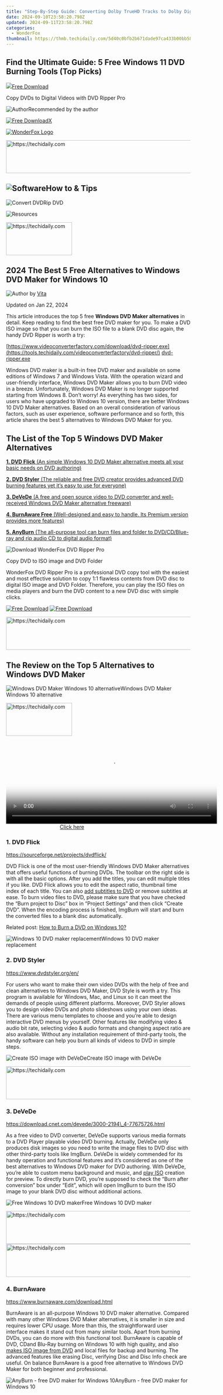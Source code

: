 ```yaml
---
title: "Step-By-Step Guide: Converting Dolby TrueHD Tracks to Dolby Digital Format"
date: 2024-09-10T23:58:20.798Z
updated: 2024-09-11T23:58:20.798Z
categories:
  - WonderFox
thumbnail: https://thmb.techidaily.com/5d40c0bfb2b671dade97ca433b00bb587bba5a39728d8b56cca1107a8d8599fe.jpg
---
```


## Find the Ultimate Guide: 5 Free Windows 11 DVD Burning Tools (Top Picks)

[![](https://www.videoconverterfactory.com/tips/img-autofit/downtopicon.png)Free Download](https://tools.techidaily.com/videoconverterfactory/dvd-ripper/)

Copy DVDs to Digital Videos with DVD Ripper Pro 

![Author](https://www.videoconverterfactory.com/tips/imgs-self/avatar/vita-fix.png)Recommended by the author

[![Free Download](https://www.videoconverterfactory.com/tips/img-autofit/tf-mobile-ripperpro.jpg)](https://tools.techidaily.com/videoconverterfactory/dvd-ripper/)[X](https://tools.techidaily.com/videoconverterfactory/hd-video-converter/) 

[![WonderFox Logo](https://www.videoconverterfactory.com/tips/img-autofit/logo.png "WonderFox - the Fastest DVD Ripper and HD Video Converter")](https://tools.techidaily.com/videoconverterfactory/hd-video-converter/) 













<!-- affiliate ads begin -->
<a href="https://zebaoaffiliateprogram.pxf.io/c/5597632/2137973/21526" target="_top" id="2137973">
  <img src="//a.impactradius-go.com/display-ad/21526-2137973" border="0" alt="https://techidaily.com" width="728" height="90"/>
</a>
<img height="0" width="0" src="https://zebaoaffiliateprogram.pxf.io/i/5597632/2137973/21526" style="position:absolute;visibility:hidden;" border="0" />
<!-- affiliate ads end -->




## ![Software](https://www.videoconverterfactory.com/tips/img-autofit/header-tit1.png)How to & Tips

![Convert DVD](https://www.videoconverterfactory.com/tips/img-autofit/header-tit2.png)Rip DVD









![Resources](https://www.videoconverterfactory.com/tips/img-autofit/header-r.png)





<!-- affiliate ads begin -->
<a href="https://25home.pxf.io/c/5597632/2123470/16836" target="_top" id="2123470">
  <img src="//a.impactradius-go.com/display-ad/16836-2123470" border="0" alt="https://techidaily.com" width="180" height="90"/>
</a>
<img height="0" width="0" src="https://25home.pxf.io/i/5597632/2123470/16836" style="position:absolute;visibility:hidden;" border="0" />
<!-- affiliate ads end -->












## 2024 The Best 5 Free Alternatives to Windows DVD Maker for Windows 10

![Author](https://www.videoconverterfactory.com/tips/imgs-self/avatar/vita.png) by [Vita](https://tools.techidaily.com/videoconverterfactory/hd-video-converter/)









Updated on Jan 22, 2024

This article introduces the top 5 free **Windows DVD Maker alternatives** in detail. Keep reading to find the best free DVD maker for you. To make a DVD ISO image so that you can burn the ISO file to a blank DVD disc again, the handy DVD Ripper is worth a try: 

[https://www.videoconverterfactory.com/download/dvd-ripper.exe](https://tools.techidaily.com/videoconverterfactory/dvd-ripper/) [dvd-ripper.exe](https://tools.techidaily.com/videoconverterfactory/dvd-ripper/) 

Windows DVD maker is a built-in free DVD maker and available on some editions of Windows 7 and Windows Vista. With the operation wizard and user-friendly interface, Windows DVD Maker allows you to burn DVD video in a breeze. Unfortunately, Windows DVD Maker is no longer supported starting from Windows 8\. Don’t worry! As everything has two sides, for users who have upgraded to Windows 10 version, there are better Windows 10 DVD Maker alternatives. Based on an overall consideration of various factors, such as user experience, software performance and so forth, this article shares the best 5 alternatives to Windows DVD Maker for you. 

## The List of the Top 5 Windows DVD Maker Alternatives

[**1\. DVD Flick** (An simple Windows 10 DVD Maker alternative meets all your basic needs on DVD authoring)](https://tools.techidaily.com/videoconverterfactory/hd-video-converter/)

[**2\. DVD Styler** (The reliable and free DVD creator provides advanced DVD burning features yet it’s easy to use for everyone)](https://tools.techidaily.com/videoconverterfactory/hd-video-converter/)

[**3\. DeVeDe** (A free and open source video to DVD converter and well-received Windows DVD Maker alternative freeware)](https://tools.techidaily.com/videoconverterfactory/hd-video-converter/)

[**4\. BurnAware Free** (Well-designed and easy to handle. Its Premium version provides more features)](https://tools.techidaily.com/videoconverterfactory/hd-video-converter/)

[**5\. AnyBurn** (The all-purpose tool can burn files and folder to DVD/CD/Blue-ray and rip audio CD to digital audio format)](https://tools.techidaily.com/videoconverterfactory/hd-video-converter/)

![Download WonderFox DVD Ripper Pro](https://www.videoconverterfactory.com/tips/imgs-self/alternatives-to-wdm/alternatives-to-wdm-banner.jpg)









Copy DVD to ISO image and DVD Folder

WonderFox DVD Ripper Pro is a professional DVD copy tool with the easiest and most effective solution to copy 1:1 flawless contents from DVD disc to digital ISO image and DVD Folder. Therefore, you can play the ISO files on media players and burn the DVD content to a new DVD disc with simple clicks.

[![Free Download](https://www.videoconverterfactory.com/tips/img-autofit/download1.png)](https://tools.techidaily.com/videoconverterfactory/dvd-ripper/) [![Free Download](https://www.videoconverterfactory.com/tips/img-autofit/mobile-download1.png)](https://tools.techidaily.com/videoconverterfactory/dvd-ripper/) 





<!-- affiliate ads begin -->
<a href="https://ephamedtechinc.pxf.io/c/5597632/2137211/26400" target="_top" id="2137211">
  <img src="//a.impactradius-go.com/display-ad/26400-2137211" border="0" alt="https://techidaily.com" width="728" height="90"/>
</a>
<img height="0" width="0" src="https://ephamedtechinc.pxf.io/i/5597632/2137211/26400" style="position:absolute;visibility:hidden;" border="0" />
<!-- affiliate ads end -->




## The Review on the Top 5 Alternatives to Windows DVD Maker

![Windows DVD Maker Windows 10 alternative](https://www.videoconverterfactory.com/tips/imgs-self/alternatives-to-wdm/alternatives-to-wdm-1.jpg)Windows DVD Maker Windows 10 alternative





<!-- affiliate ads begin -->
<a href="https://aligracehair.sjv.io/c/5597632/2135397/19272" target="_top" id="2135397">
  <img src="//a.impactradius-go.com/display-ad/19272-2135397" border="0" alt="https://techidaily.com" width="180" height="90"/>
</a>
<img height="0" width="0" src="https://aligracehair.sjv.io/i/5597632/2135397/19272" style="position:absolute;visibility:hidden;" border="0" />
<!-- affiliate ads end -->
















<!-- affiliate ads begin -->
<span id="1938141">
					<video width="576" height="240" style="cursor:pointer"
           poster="//a.impactradius-go.com/display-clicktoplayimage/1938141.png"
           onclick="if(!this.playClicked){this.play();this.setAttribute('controls',true);this.playClicked=true;}">
	   <source src="//a.impactradius-go.com/display-ad/22993-1938141">
	   <img src="//a.impactradius-go.com/display-clicktoplayimage/1938141.png" style="border: none; height: 100%; width: 100%; object-fit: contain">
	</video>
	<div style="width:360px;text-align:center"><a href="javascript:window.open(decodeURIComponent('https%3A%2F%2Fhomestyler.sjv.io%2Fc%2F5597632%2F1938141%2F22993'), '_blank');void(0);">Click here</a></div>
</span>
<img height="0" width="0" src="https://imp.pxf.io/i/5597632/1938141/22993" style="position:absolute;visibility:hidden;" border="0" />
<!-- affiliate ads end -->




### 1\. DVD Flick

https://sourceforge.net/projects/dvdflick/

 DVD Flick is one of the most user-friendly Windows DVD Maker alternatives that offers useful functions of burning DVDs. The toolbar on the right side is with all the basic options. After you add the titles, you can edit multiple titles if you like. DVD Flick allows you to edit the aspect ratio, thumbnail time index of each title. You can also [add subtitles to DVD](https://tools.techidaily.com/videoconverterfactory/dvd-video-converter/) or remove subtitles at ease. To burn video files to DVD, please make sure that you have checked the “Burn project to Disc” box in “Project Settings” and then click “Create DVD”. When the encoding process is finished, ImgBurn will start and burn the converted files to a blank disc automatically. 

Related post: [How to Burn a DVD on Windows 10?](https://tools.techidaily.com/videoconverterfactory/dvd-video-converter/)

![Windows 10 DVD maker replacement](https://www.videoconverterfactory.com/tips/imgs-self/alternatives-to-wdm/alternatives-to-wdm-2.jpg)Windows 10 DVD maker replacement

















### 2\. DVD Styler

https://www.dvdstyler.org/en/

For users who want to make their own video DVDs with the help of free and clean alternatives to Windows DVD Maker, DVD Style is worth a try. This program is available for Windows, Mac, and Linux so it can meet the demands of people using different platforms. Moreover, DVD Styler allows you to design video DVDs and photo slideshows using your own ideas. There are various menu templates to choose and you’re able to design interactive DVD menus by yourself. Other features like modifying video & audio bit rate, selecting video & audio formats and changing aspect ratio are also available. Without any installation requirement of third-party tools, the handy software can help you burn all kinds of videos to DVD in simple steps. 

![Create ISO image with DeVeDe](https://www.videoconverterfactory.com/tips/imgs-self/alternatives-to-wdm/alternatives-to-wdm-3.jpg)Create ISO image with DeVeDe





<!-- affiliate ads begin -->
<a href="https://ursime.pxf.io/c/5597632/2136536/16384" target="_top" id="2136536">
  <img src="//a.impactradius-go.com/display-ad/16384-2136536" border="0" alt="https://techidaily.com" width="728" height="90"/>
</a>
<img height="0" width="0" src="https://ursime.pxf.io/i/5597632/2136536/16384" style="position:absolute;visibility:hidden;" border="0" />
<!-- affiliate ads end -->




### 3\. DeVeDe

https://download.cnet.com/devede/3000-2194\_4-77675726.html

As a free video to DVD converter, DeVeDe supports various media formats to a DVD Player playable video DVD burning. Actually, DeVeDe only produces disk images so you need to write the image files to DVD disc with other third-party tools like ImgBurn. DeVeDe is widely commended for its handy operation and functional features and it’s considered as one of the best alternatives to Windows DVD maker for DVD authoring. With DeVeDe, you’re able to custom menu background and music, and [play ISO](https://tools.techidaily.com/videoconverterfactory/hd-video-converter/) creation for preview. To directly burn DVD, you’re supposed to check the “Burn after conversion” box under “Edit”, which will open ImgBurn to burn the ISO image to your blank DVD disc without additional actions. 

![Free Windows 10 DVD maker](https://www.videoconverterfactory.com/tips/imgs-self/alternatives-to-wdm/alternatives-to-wdm-4.jpg)Free Windows 10 DVD maker





<!-- affiliate ads begin -->
<a href="https://unicoeye.pxf.io/c/5597632/2134229/18498" target="_top" id="2134229">
  <img src="//a.impactradius-go.com/display-ad/18498-2134229" border="0" alt="https://techidaily.com" width="728" height="90"/>
</a>
<img height="0" width="0" src="https://unicoeye.pxf.io/i/5597632/2134229/18498" style="position:absolute;visibility:hidden;" border="0" />
<!-- affiliate ads end -->
















<!-- affiliate ads begin -->
<a href="https://ephamedtechinc.pxf.io/c/5597632/2137221/26400" target="_top" id="2137221">
  <img src="//a.impactradius-go.com/display-ad/26400-2137221" border="0" alt="https://techidaily.com" width="728" height="90"/>
</a>
<img height="0" width="0" src="https://ephamedtechinc.pxf.io/i/5597632/2137221/26400" style="position:absolute;visibility:hidden;" border="0" />
<!-- affiliate ads end -->




### 4\. BurnAware

https://www.burnaware.com/download.html

BurnAware is an all-purpose Windows 10 DVD maker alternative. Compared with many other Windows DVD Maker alternatives, it is smaller in size and requires lower CPU usage. More than this, the straightforward user interface makes it stand out from many similar tools. Apart from burning DVDs, you can do more with this functional tool. BurnAware is capable of DVD, CDand Blu-Ray burning on Windows 10 with high quality, and also [makes ISO image from DVD](https://tools.techidaily.com/videoconverterfactory/dvd-video-converter/) and local files for backup and burning. The advanced features like erasing Disc, verifying Disc and Disc Info check are useful. On balance BurnAware is a good free alternative to Windows DVD Maker for both beginner and professional. 

![AnyBurn - free DVD maker for Windows 10](https://www.videoconverterfactory.com/tips/imgs-self/alternatives-to-wdm/alternatives-to-wdm-5.jpg)AnyBurn - free DVD maker for Windows 10





<!-- affiliate ads begin -->
<span id="1977006">
					<video width="128" height="480" style="cursor:pointer"
           poster="//a.impactradius-go.com/display-clicktoplayimage/1977006.png"
           onclick="if(!this.playClicked){this.play();this.setAttribute('controls',true);this.playClicked=true;}">
	   <source src="//a.impactradius-go.com/display-ad/22993-1977006">
	   <img src="//a.impactradius-go.com/display-clicktoplayimage/1977006.png" style="border: none; height: 100%; width: 100%; object-fit: contain">
	</video>
	<div style="width:80px;text-align:center"><a href="javascript:window.open(decodeURIComponent('https%3A%2F%2Fhomestyler.sjv.io%2Fc%2F5597632%2F1977006%2F22993'), '_blank');void(0);">Click here</a></div>
</span>
<img height="0" width="0" src="https://imp.pxf.io/i/5597632/1977006/22993" style="position:absolute;visibility:hidden;" border="0" />
<!-- affiliate ads end -->












### 5\. AnyBurn

http://www.anyburn.com/

Many people want to find easy DVD burning tool without any extra options. For some users, especially the beginner who just want to burn DVDs, complicated settings and options are always frustrating. Don’t worry! AnyBurn can help you get rid of those problems. AnyBurn organizes each feature in a self-explanatory way so that you can select a task you want at one click. Although the program is lightweight, it is equipped with many necessary tools and performs as a professional DVD/CD/Blu-Ray authoring software with a free and effective solution. AnyBurn can burn image files, media files, folders to DVD Disc and even copy DVD to DVD as [free DVD copy software](https://tools.techidaily.com/videoconverterfactory/dvd-video-converter/). It also enables you to convert MP3, FLAC, APE, WMA, and WAV audio to CD easily. More other advanced features for you to erase disc, create ISO image from a disc and convert image file format are also impressive. 

Without exaggerating, all of the free Windows DVD maker alternatives above have better performance in operation and function than Windows DVD maker and can be even comparable with most paid software. Just take advantage of the well-remarked software to burn your DVD at one go! 

 Please get the alternatives to Windows DVD Maker free download on their official sites to avoid any potential security issues.

How to Copy DVD to ISO Image and DVD Folder

![Copy DVD to ISO image](https://www.videoconverterfactory.com/tips/img-autofit/single-ripperpro.jpg)

**WonderFox DVD Ripper Pro**

1\. The professional DVD copy software is capable of 1:1 copying DVD contents with integral video, audio, and subtitle for DVD burning. 

2\. It can deal with the latest DVD copy protection and backup your DVD collections as ISO image, DVD folder, and digital videos.

3\. WonderFox DVD Ripper can also convert DVD to MP4, AVI, MKV, MOV and more other digital formats and helps you transfer DVD to TV, mobile phone, tablet, Game console, etc.

[![Free Download DVD Ripper Pro](https://www.videoconverterfactory.com/tips/img-autofit/download4.png)](https://tools.techidaily.com/videoconverterfactory/dvd-ripper/) [![Free Download DVD Ripper Pro](https://www.videoconverterfactory.com/tips/img-autofit/download5.png)](https://tools.techidaily.com/videoconverterfactory/dvd-ripper/) 





<!-- affiliate ads begin -->
<a href="https://bluettiit.sjv.io/c/5597632/2114263/17093" target="_top" id="2114263">
  <img src="//a.impactradius-go.com/display-ad/17093-2114263" border="0" alt="https://techidaily.com" width="120" height="90"/>
</a>
<img height="0" width="0" src="https://bluettiit.sjv.io/i/5597632/2114263/17093" style="position:absolute;visibility:hidden;" border="0" />
<!-- affiliate ads end -->




More Related Articles

[Best Free DVD Decrypter Download for Windows 10/11](https://tools.techidaily.com/videoconverterfactory/dvd-video-converter/) [Cut Clips from DVD: How to Cut DVD Video Files](https://tools.techidaily.com/videoconverterfactory/dvd-video-converter/) [How to Remove Region Code from DVD in 3 Simple Methods?](https://tools.techidaily.com/videoconverterfactory/dvd-video-converter/) 

[ISO to MP4 - Simplest and Best Method to Convert ISO File to MP4](https://tools.techidaily.com/videoconverterfactory/hd-video-converter/) [DVD Folder to MP4 - 3 Simple Ways to Play DVD Folder](https://tools.techidaily.com/videoconverterfactory/dvd-video-converter/) [DVD Copy Crack - Crack DVD Copy Protection](https://tools.techidaily.com/videoconverterfactory/dvd-video-converter/) 

[Tips Center](https://tools.techidaily.com/videoconverterfactory/hd-video-converter/) | [Rip DVD](https://tools.techidaily.com/videoconverterfactory/dvd-video-converter/) | [Convert Video](https://tools.techidaily.com/videoconverterfactory/hd-video-converter/) | [Video and Device](https://tools.techidaily.com/videoconverterfactory/hd-video-converter/) | [Download YouTube](https://tools.techidaily.com/videoconverterfactory/hd-video-converter/) | [About](https://tools.techidaily.com/videoconverterfactory/hd-video-converter/) | [Contact](https://tools.techidaily.com/videoconverterfactory/hd-video-converter/) | [Affiliate](https://tools.techidaily.com/videoconverterfactory/hd-video-converter/) | [Privacy](https://tools.techidaily.com/videoconverterfactory/hd-video-converter/) | [News](https://tools.techidaily.com/videoconverterfactory/hd-video-converter/) | [Sitemap](https://tools.techidaily.com/videoconverterfactory/hd-video-converter/) 

Copyright © 2009-2024 WonderFox Soft, Inc.All Rights Reserved

<ins class="adsbygoogle"
     style="display:block"
     data-ad-format="autorelaxed"
     data-ad-client="ca-pub-7571918770474297"
     data-ad-slot="1223367746"></ins>



<ins class="adsbygoogle"
     style="display:block"
     data-ad-client="ca-pub-7571918770474297"
     data-ad-slot="8358498916"
     data-ad-format="auto"
     data-full-width-responsive="true"></ins>





<span class="atpl-alsoreadstyle">Also read:</span>
<div><ul>
<li><a href="https://instagram-videos.techidaily.com/updated-how-to-farewell-your-instagram-presence-permanently/"><u>[Updated] How to Farewell Your Instagram Presence Permanently</u></a></li>
<li><a href="https://fox-cloud.techidaily.com/updated-in-2024-premier-speaker-showcase-designer/"><u>[Updated] In 2024, Premier Speaker Showcase Designer</u></a></li>
<li><a href="https://screen-video-capture.techidaily.com/updated-pc-playback-protocol-for-consoles-an-instructive-path/"><u>[Updated] PC Playback Protocol for Consoles An Instructive Path</u></a></li>
<li><a href="https://extra-guidance.techidaily.com/2024-approved-iphone-tricks-watch-your-footage-in-reverse/"><u>2024 Approved IPhone Tricks Watch Your Footage In Reverse</u></a></li>
<li><a href="https://extra-tips.techidaily.com/building-your-brand-creating-a-professional-podcast-feed-for-2024/"><u>Building Your Brand Creating a Professional Podcast Feed for 2024</u></a></li>
<li><a href="https://extra-tips.techidaily.com/clear-picture-perfection-the-best-online-image-enhancers/"><u>Clear Picture Perfection The Best Online Image Enhancers</u></a></li>
<li><a href="https://win-dash.techidaily.com/connect-and-share-seamlessly-include-your-android-device-in-windows-11s-file-explorer/"><u>Connect and Share: Seamlessly Include Your Android Device in Windows 11'S File Explorer</u></a></li>
<li><a href="https://win-dash.techidaily.com/disabling-privacy-leaks-hide-your-recent-files-in-windows-11-explore/"><u>Disabling Privacy Leaks: Hide Your Recent Files in Windows 11 Explore</u></a></li>
<li><a href="https://win-dash.techidaily.com/do-you-really-need-windows-spot-these-4-red-flags-that-say-no/"><u>Do You Really Need Windows? Spot These 4 Red Flags That Say No</u></a></li>
<li><a href="https://win-dash.techidaily.com/easy-techniques-for-accessing-drive-paths-on-microsofts-latest-operating-system/"><u>Easy Techniques for Accessing Drive Paths on Microsoft's Latest Operating System</u></a></li>
<li><a href="https://win-dash.techidaily.com/efficiently-conduct-speedy-connection-assessments-across-all-platforms-windows-mac-and-linux-unveiled/"><u>Efficiently Conduct Speedy Connection Assessments Across All Platforms - Windows, Mac, and Linux Unveiled</u></a></li>
<li><a href="https://win-dash.techidaily.com/enhanced-windows-paint-experience-with-improved-editing-features/"><u>Enhanced Windows Paint Experience with Improved Editing Features</u></a></li>
<li><a href="https://win-dash.techidaily.com/experience-a-world-of-virtual-assistants-discover-our-innovative-software-to-host-doznuts-of-ai-chat-bots-on-your-pc/"><u>Experience a World of Virtual Assistants - Discover Our Innovative Software to Host Doznuts of AI Chat Bots on Your PC!</u></a></li>
<li><a href="https://win-dash.techidaily.com/explore-the-enhanced-features-of-the-newly-released-sticky-notes-application-for-windows-11/"><u>Explore the Enhanced Features of the Newly Released Sticky Notes Application for Windows 11</u></a></li>
<li><a href="https://win-dash.techidaily.com/explore-underutilized-windows-utilities-that-enhance-your-pc-experience/"><u>Explore Underutilized Windows Utilities That Enhance Your PC Experience</u></a></li>
<li><a href="https://win-dash.techidaily.com/exploring-the-latest-iteration-microsofts-revamped-start-menu-with-ad-support-in-windows-11-alpha-testing-phase/"><u>Exploring the Latest Iteration: Microsoft's Revamped Start Menu with Ad Support in Windows 11 Alpha Testing Phase</u></a></li>
<li><a href="https://some-knowledge.techidaily.com/filmoras-route-to-convert-avi-to-eye-catching-gifs-for-2024/"><u>Filmora’s Route to Convert AVI to Eye-Catching GIFs for 2024</u></a></li>
<li><a href="https://win-dash.techidaily.com/guide-turning-onoff-windows-11s-secure-sign-in-feature/"><u>Guide: Turning On/Off Windows 11'S Secure Sign-In Feature</u></a></li>
<li><a href="https://location-social.techidaily.com/how-to-change-location-on-facebook-dating-for-your-nokia-g22-drfone-by-drfone-virtual-android/"><u>How to Change Location On Facebook Dating for your Nokia G22 | Dr.fone</u></a></li>
<li><a href="https://win-dash.techidaily.com/how-to-fix-common-problems-with-microsofts-native-applications-in-windows-10/"><u>How to Fix Common Problems with Microsoft's Native Applications in Windows 10</u></a></li>
<li><a href="https://bypass-frp.techidaily.com/in-2024-full-guide-to-bypass-infinix-smart-8-pro-frp-by-drfone-android/"><u>In 2024, Full Guide to Bypass Infinix Smart 8 Pro FRP</u></a></li>
<li><a href="https://iphone-unlock.techidaily.com/in-2024-unlocking-iphone-11-pro-max-lock-screen-3-foolproof-methods-that-actually-work-drfone-by-drfone-ios/"><u>In 2024, Unlocking iPhone 11 Pro Max Lock Screen 3 Foolproof Methods that Actually Work | Dr.fone</u></a></li>
<li><a href="https://buynow-tips.techidaily.com/in-depth-analysis-of-tropico-6-gameplay-in-a-utopian-island-setting/"><u>In-Depth Analysis of Tropico 6 Gameplay in a Utopian Island Setting</u></a></li>
<li><a href="https://extra-information.techidaily.com/innovative-zooctorial-conceptual-kits/"><u>Innovative Zooctorial Conceptual Kits</u></a></li>
<li><a href="https://win-dash.techidaily.com/introducing-lenovos-latest-innovation-the-cutting-edge-l-series-laptop-collection-takes-business-to-new-heights/"><u>Introducing Lenovo's Latest Innovation - The Cutting-Edge L-Series Laptop Collection Takes Business to New Heights</u></a></li>
<li><a href="https://win-dash.techidaily.com/microsoft-edge-now-features-an-irritating-notification-update-on-windows/"><u>Microsoft Edge Now Features an Irritating Notification Update on Windows</u></a></li>
<li><a href="https://win-dash.techidaily.com/microsofts-marketing-tactics-finding-the-balance-between-gentle-reminders-and-overbearing-offers/"><u>Microsoft's Marketing Tactics: Finding the Balance Between Gentle Reminders and Overbearing Offers</u></a></li>
<li><a href="https://win-dash.techidaily.com/moving-on-to-windows-11-but-cant-forget-my-favorite-windows-10-functions/"><u>Moving On to Windows 11 but Can't Forget My Favorite Windows 10 Functions!</u></a></li>
<li><a href="https://win-dash.techidaily.com/no-printer-no-problem-learn-the-secrets-of-offsite-document-printing-options/"><u>No Printer? No Problem! Learn the Secrets of Offsite Document Printing Options</u></a></li>
<li><a href="https://win-dash.techidaily.com/open-source-release-ms-dos-version/"><u>Open Source Release: MS-DOS Version</u></a></li>
<li><a href="https://win11-tips.techidaily.com/simplify-icon-alignment-in-windows-10/"><u>Simplify Icon Alignment in Windows 10</u></a></li>
<li><a href="https://win-dash.techidaily.com/step-by-step-instructions-for-adding-a-universal-color-picking-application-to-your-windows-10-pc/"><u>Step-by-Step Instructions for Adding a Universal Color Picking Application to Your Windows 10 PC</u></a></li>
<li><a href="https://win-dash.techidaily.com/streamlining-teamwork-new-improvements-coming-to-windows-11s-sharing-capabilities-by-microsoft/"><u>Streamlining Teamwork: New Improvements Coming to Windows 11'S Sharing Capabilities by Microsoft</u></a></li>
<li><a href="https://win-dash.techidaily.com/successfully-resolve-windows-update-issue-error-code-0x80070643/"><u>Successfully Resolve Windows Update Issue Error Code 0X80070643</u></a></li>
<li><a href="https://win-dash.techidaily.com/system-utilities-in-windows-11-facing-stability-issues-on-certain-computers/"><u>System Utilities in Windows 11 Facing Stability Issues On Certain Computers</u></a></li>
<li><a href="https://win-dash.techidaily.com/top-6-techniques-to-optimize-your-windows-11-search-capabilities/"><u>Top 6 Techniques to Optimize Your Windows 11 Search Capabilities</u></a></li>
<li><a href="https://win-dash.techidaily.com/top-no-cost-replacements-for-adobe-creative-suite-on-windows-pcs/"><u>Top No-Cost Replacements for Adobe Creative Suite on Windows PCs</u></a></li>
<li><a href="https://win-dash.techidaily.com/troubleshooting-and-repairing-wi-fi-adapter-issues-in-windows-11/"><u>Troubleshooting and Repairing Wi-Fi Adapter Issues in Windows 11</u></a></li>
<li><a href="https://win-dash.techidaily.com/troubleshooting-windows-spotlight-essential-solutions-when-features-arent-responding/"><u>Troubleshooting Windows Spotlight: Essential Solutions When Features Aren't Responding</u></a></li>
<li><a href="https://win-dash.techidaily.com/unlock-instant-app-control-manage-your-smartphone-through-windows-11s-new-feature/"><u>Unlock Instant App Control: Manage Your Smartphone Through Windows 11'S New Feature!</u></a></li>
<li><a href="https://win-dash.techidaily.com/unlocking-gaming-performance-a-step-by-step-guide-to-activatingdeactivating-the-xbox-game-bar-in-windows-11/"><u>Unlocking Gaming Performance: A Step-by-Step Guide to Activating/Deactivating the Xbox Game Bar in Windows 11</u></a></li>
<li><a href="https://win-dash.techidaily.com/unveiling-the-latest-upgrade-microsoft-onenote-makes-scribbles-into-clean-writing/"><u>Unveiling the Latest Upgrade: Microsoft OneNote Makes Scribbles Into Clean Writing!</u></a></li>
<li><a href="https://win-dash.techidaily.com/unveiling-the-secrets-of-windows-11-govt-ed-reasons-to-steer-clear/"><u>Unveiling the Secrets of Windows 11 Govt Ed: Reasons to Steer Clear</u></a></li>
<li><a href="https://win-dash.techidaily.com/why-windows-10-stands-out-the-top-five-justifications-for-its-continued-use-in-my-primary-computer/"><u>Why Windows 10 Stands Out: The Top Five Justifications for Its Continued Use in My Primary Computer</u></a></li>
</ul></div>




